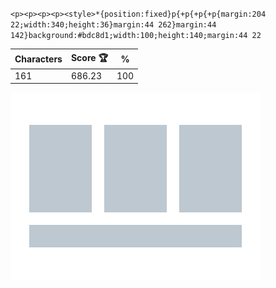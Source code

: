`<p><p><p><p><style>*{position:fixed}p{+p{+p{+p{margin:204 22;width:340;height:36}margin:44 262}margin:44 142}background:#bdc8d1;width:100;height:140;margin:44 22`

| Characters | Score 🏆 | %   |
| ---------- | -------- | --- |
| 161        | 686.23   | 100 |

![](/2025/Apr2025/10/20250410.png)
